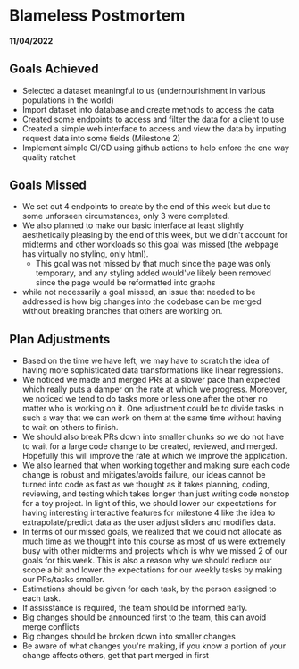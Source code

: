 # Blameless Postmortem
#### 11/04/2022

## Goals Achieved
- Selected a dataset meaningful to us (undernourishment in various populations in the world)
- Import dataset into database and create methods to access the data
- Created some endpoints to access and filter the data for a client to use
- Created a simple web interface to access and view the data by inputing request data into some fields (Milestone 2)
- Implement simple CI/CD using github actions to help enfore the one way quality ratchet

## Goals Missed
- We set out 4 endpoints to create by the end of this week but due to some unforseen circumstances, only 3 were completed.
- We also planned to make our basic interface at least slightly aesthetically pleasing by the end of this week, but we didn't account for midterms and other workloads so this goal was missed (the webpage has virtually no styling, only html).
  - This goal was not missed by that much since the page was only temporary, and any styling added would've likely been removed since the page would be reformatted into graphs
- while not necessarily a goal missed, an issue that needed to be addressed is how big changes into the codebase can be merged without breaking branches that others are working on.

## Plan Adjustments
- Based on the time we have left, we may have to scratch the idea of having more sophisticated data transformations like linear regressions.
- We noticed we made and merged PRs at a slower pace than expected which really puts a damper on the rate at which we progress. Moreover, we noticed we tend to do tasks more or less one after the other no matter who is working on it. One adjustment could be to divide tasks in such a way that we can work on them at the same time without having to wait on others to finish.
- We should also break PRs down into smaller chunks so we do not have to wait for a large code change to be created, reviewed, and merged. Hopefully this will improve the rate at which we improve the application.
- We also learned that when working together and making sure each code change is robust and mitigates/avoids failure, our ideas cannot be turned into code as fast as we thought as it takes planning, coding, reviewing, and testing which takes longer than just writing code nonstop for a toy project. In light of this, we should lower our expectations for having interesting interactive features for milestone 4 like the idea to extrapolate/predict data as the user adjust sliders and modifies data.
- In terms of our missed goals, we realized that we could not allocate as much time as we thought into this course as most of us were extremely busy with other midterms and projects which is why we missed 2 of our goals for this week. This is also a reason why we should reduce our scope a bit and lower the expectations for our weekly tasks by making our PRs/tasks smaller.
- Estimations should be given for each task, by the person assigned to each task.
- If assisstance is required, the team should be informed early.
- Big changes should be announced first to the team, this can avoid merge conflicts
- Big changes should be broken down into smaller changes
- Be aware of what changes you're making, if you know a portion of your change affects others, get that part merged in first
